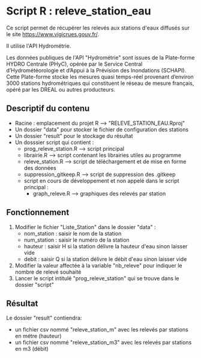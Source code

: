 # Script R : releve_station_eau

 Ce script permet de récupérer les relevés aux stations d'eaux diffusés sur le site https://www.vigicrues.gouv.fr/.
 
Il utilise l'API Hydrométrie.

Les données publiques de l'API "Hydrométrie" sont issues de la Plate-forme HYDRO Centrale (PHyC), opérée par le Service Central d’Hydrométéorologie et d’Appui à la Prévision des Inondations (SCHAPI). Cette Plate-forme stocke les mesures quasi temps-réel provenant d’environ 3000 stations hydrométriques qui constituent le réseau de mesure français, opéré par les DREAL ou autres producteurs.

## Descriptif du contenu

* Racine : emplacement du projet R --> "RELEVE_STATION_EAU.Rproj"
* Un dossier "data" pour stocker le fichier de configuration des stations
* Un dossier "result" pour le stockage du résultat
* Un dosssier script qui contient :
  * prog_releve_station.R --> script principal
  * librairie.R --> script contenant les librairies utiles au programme
  * releve_station.R --> script de téléchargement et de mise en forme des données
  * suppression_gitkeep.R --> script de suppression des .gitkeep
  * script en cours de développement et non appelé dans le script principal :
      * graph_releve.R --> graphiques des relevés par station

## Fonctionnement

1. Modifier le fichier "Liste_Station" dans le dossier "data" :
   * nom_station : saisir le nom de la station
   * num_station : saisir le numéro de la station
   * hauteur : saisir H si la station délivre la hauteur d'eau sinon laisser vide
   * debit : saisir Q si la station délivre le débit d'eau sinon laisser vide
2. Modifier la valeur affectée à la variable "nb_releve" pour indiquer le nombre de relevé souhaité
3. Lancer le script intitulé "prog_releve_station" qui se trouve dans le dossier "script"

## Résultat

Le dossier "result" contiendra:
  * un fichier csv nommé "releve_station_m" avec les relevés par stations en métre (hauteur)
  * un fichier csv nommé "releve_station_m3" avec les relevés par stations en m3 (débit)

